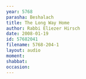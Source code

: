 ```yaml
---
year: 5768
parasha: Beshalach
title: The Long Way Home
author: Rabbi Eliezer Hirsch
date: 2008-01-19
id: 57682041
filename: 5768-204-1
layout: audio
moment: 
shabbat: 
occasion: 
---
```

